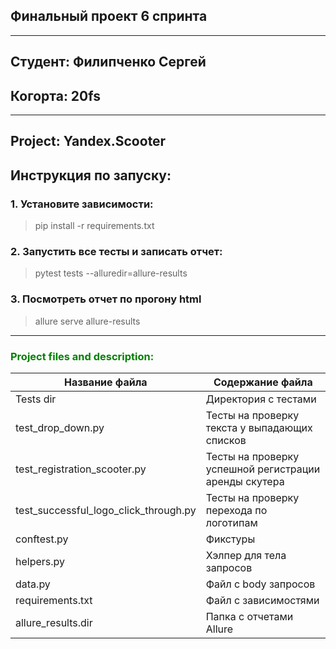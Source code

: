 ## Финальный проект 6 спринта
<hr>

## Студент: Филипченко Сергей

## <h>Когорта: 20fs</h>
<hr>

## <h>Project: Yandex.Scooter</h>

## <h>Инструкция по запуску:</h>

### <h>1. Установите зависимости:</h>

> pip install -r requirements.txt</h>

### <h>2. Запустить все тесты и записать отчет:</h>

> pytest tests --alluredir=allure-results

### <h>3. Посмотреть отчет по прогону html</h>

> allure serve allure-results


<hr>

<h3 align="left" style="color:green">Project files and description:</h3>

| Название файла                        | Содержание файла                                      |
|---------------------------------------|-------------------------------------------------------|
| Tests dir                             | Директория с тестами                                  |
| test_drop_down.py                     | Тесты на проверку текста у выпадающих списков         |
| test_registration_scooter.py          | Тесты на проверку успешной регистрации аренды скутера |
| test_successful_logo_click_through.py | Тесты на проверку перехода по логотипам               |
| conftest.py                           | Фикстуры                                              |
| helpers.py                            | Хэлпер для тела запросов                              |
| data.py                               | Файл с body запросов                                  |
| requirements.txt                      | Файл с зависимостями                                  |
| allure_results.dir                    | Папка с отчетами Allure                               |


